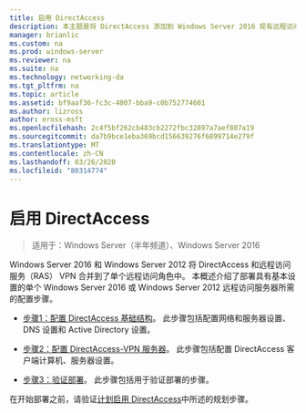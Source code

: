 ```yaml
---
title: 启用 DirectAccess
description: 本主题是将 DirectAccess 添加到 Windows Server 2016 现有远程访问（VPN）部署的指南的一部分
manager: brianlic
ms.custom: na
ms.prod: windows-server
ms.reviewer: na
ms.suite: na
ms.technology: networking-da
ms.tgt_pltfrm: na
ms.topic: article
ms.assetid: bf9aaf36-fc3c-4007-bba9-c0b752774601
ms.author: lizross
author: eross-msft
ms.openlocfilehash: 2c4f5bf262cb483cb2272fbc32897a7aef807a19
ms.sourcegitcommit: da7b9bce1eba369bcd156639276f6899714e279f
ms.translationtype: MT
ms.contentlocale: zh-CN
ms.lasthandoff: 03/26/2020
ms.locfileid: "80314774"
---
```

# <a name="enable-directaccess"></a>启用 DirectAccess

>适用于：Windows Server（半年频道）、Windows Server 2016

 Windows Server 2016 和 Windows Server 2012 将 DirectAccess 和远程访问服务（RAS） VPN 合并到了单个远程访问角色中。 本概述介绍了部署具有基本设置的单个 Windows Server 2016 或 Windows Server 2012 远程访问服务器所需的配置步骤。
  
-   [步骤1：配置 DirectAccess 基础结构](step-1-configure-da-inf-davpn.md)。 此步骤包括配置网络和服务器设置、DNS 设置和 Active Directory 设置。  
  
-   [步骤2：配置 DirectAccess-VPN 服务器](step-2-configure-server-davpn.md)。 此步骤包括配置 DirectAccess 客户端计算机、服务器设置。  
  
-   [步骤3：验证部署](step-3-verify-davpn.md)。 此步骤包括用于验证部署的步骤。  
  
在开始部署之前，请验证[计划启用 DirectAccess](Plan-to-Enable-DirectAccess.md)中所述的规划步骤。  
  



